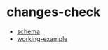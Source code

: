 # changes-check

- [schema](https://github.com/hashibuto/github-actions/blob/master/changes-check/action.yaml)
- [working-example](https://github.com/hashibuto/github-actions/blob/master/.github/workflows/workflow.yaml)

